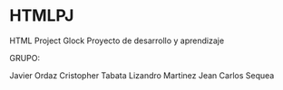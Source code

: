 # HTMLPJ
HTML Project Glock
Proyecto de desarrollo y aprendizaje

GRUPO:

Javier Ordaz
Cristopher Tabata
Lizandro Martinez
Jean Carlos Sequea
